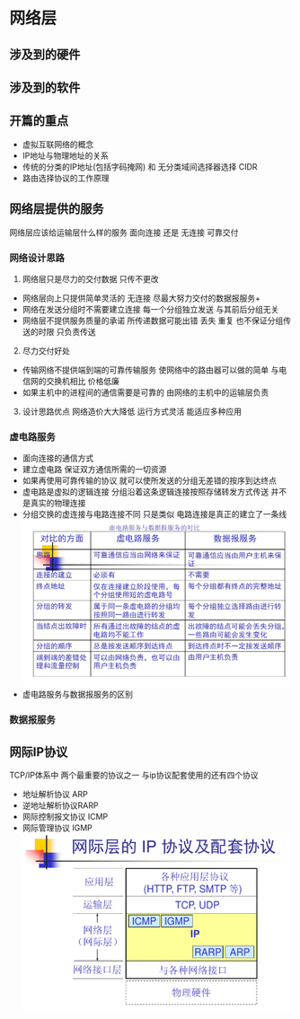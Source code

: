 # 网络层
## 涉及到的硬件
## 涉及到的软件
## 开篇的重点
+ 虚拟互联网络的概念
+ IP地址与物理地址的关系
+ 传统的分类的IP地址(包括字码掩网) 和 无分类域间选择器选择 CIDR
+ 路由选择协议的工作原理

## 网络层提供的服务
网络层应该给运输层什么样的服务
面向连接 还是 无连接
可靠交付
### 网络设计思路
1. 网络层只是尽力的交付数据 只传不更改
+ 网络层向上只提供简单灵活的 无连接 尽最大努力交付的数据报服务+ 
+ 网络在发送分组时不需要建立连接 每一个分组独立发送  与其前后分组无关
+ 网络层不提供服务质量的承诺 所传递数据可能出错 丢失 重复 也不保证分组传送的时限  只负责传送
2. 尽力交付好处
+ 传输网络不提供端到端的可靠传输服务 使网络中的路由器可以做的简单 与电信网的交换机相比 价格低廉
+ 如果主机中的进程间的通信需要是可靠的 由网络的主机中的运输层负责
3. 设计思路优点 网络造价大大降低 运行方式灵活 能适应多种应用
### 虚电路服务
+ 面向连接的通信方式
+ 建立虚电路 保证双方通信所需的一切资源
+ 如果再使用可靠传输的协议 就可以使所发送的分组无差错的按序到达终点
+ 虚电路是虚拟的逻辑连接 分组沿着这条逻辑连接按照存储转发方式传送 并不是真实的物理连接
+ 分组交换的虚连接与电路连接不同 只是类似 电路连接是真正的建立了一条线
![](netphoto/contrastNet.png)
+ 虚电路服务与数据报服务的区别
### 数据报服务

## 网际IP协议
TCP/IP体系中 两个最重要的协议之一
与ip协议配套使用的还有四个协议
+ 地址解析协议 ARP
+ 逆地址解析协议RARP
+ 网际控制报文协议 ICMP
+ 网际管理协议 IGMP
![](netphoto/protocol.png)